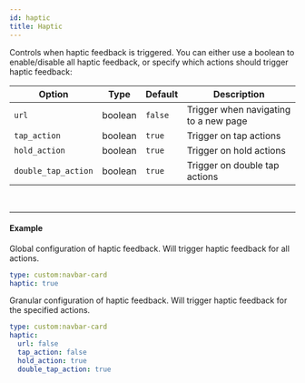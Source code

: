 ```yaml
---
id: haptic
title: Haptic
---
```


Controls when haptic feedback is triggered. You can either use a boolean to enable/disable all haptic feedback, or specify which actions should trigger haptic feedback:

| Option              | Type    | Default | Description                           |
| ------------------- | ------- | ------- | ------------------------------------- |
| `url`               | boolean | `false` | Trigger when navigating to a new page |
| `tap_action`        | boolean | `true`  | Trigger on tap actions                |
| `hold_action`       | boolean | `true`  | Trigger on hold actions               |
| `double_tap_action` | boolean | `true`  | Trigger on double tap actions         |

<br/>

---

#### Example

Global configuration of haptic feedback. Will trigger haptic feedback for all actions.

```yaml
type: custom:navbar-card
haptic: true
```

Granular configuration of haptic feedback. Will trigger haptic feedback for the specified actions.

```yaml
type: custom:navbar-card
haptic:
  url: false
  tap_action: false
  hold_action: true
  double_tap_action: true
```
